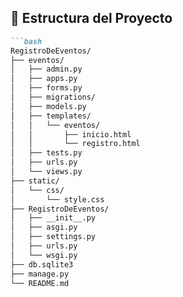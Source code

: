 ## 📂 Estructura del Proyecto

```markdown
```bash
RegistroDeEventos/
├── eventos/
│   ├── admin.py
│   ├── apps.py
│   ├── forms.py
│   ├── migrations/
│   ├── models.py
│   ├── templates/
│   │   └── eventos/
│   │       ├── inicio.html
│   │       └── registro.html
│   ├── tests.py
│   ├── urls.py
│   └── views.py
├── static/
│   └── css/
│       └── style.css
├── RegistroDeEventos/
│   ├── __init__.py
│   ├── asgi.py
│   ├── settings.py
│   ├── urls.py
│   └── wsgi.py
├── db.sqlite3
├── manage.py
└── README.md

